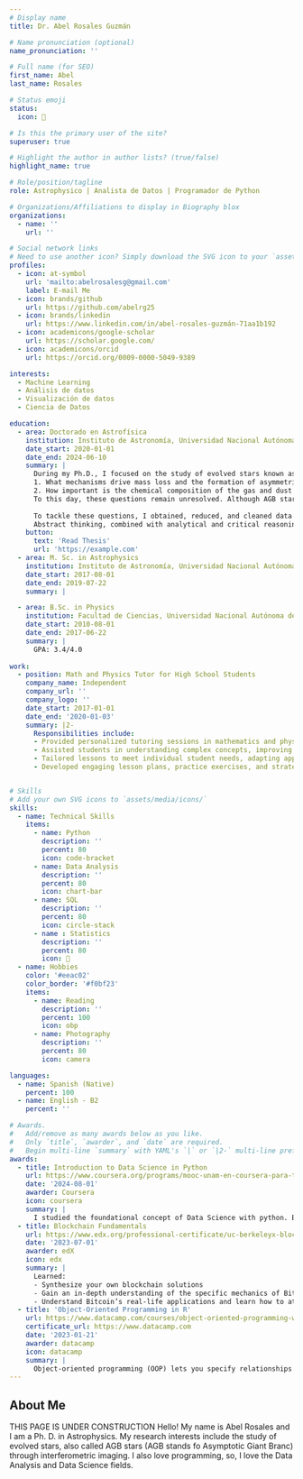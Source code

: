 ```yaml
---
# Display name
title: Dr. Abel Rosales Guzmán

# Name pronunciation (optional)
name_pronunciation: ''

# Full name (for SEO)
first_name: Abel
last_name: Rosales

# Status emoji
status:
  icon: 🌌

# Is this the primary user of the site?
superuser: true

# Highlight the author in author lists? (true/false)
highlight_name: true

# Role/position/tagline
role: Astrophysico | Analista de Datos | Programador de Python

# Organizations/Affiliations to display in Biography blox
organizations:
  - name: ''
    url: ''

# Social network links
# Need to use another icon? Simply download the SVG icon to your `assets/media/icons/` folder.
profiles:
  - icon: at-symbol
    url: 'mailto:abelrosalesg@gmail.com'
    label: E-mail Me
  - icon: brands/github
    url: https://github.com/abelrg25
  - icon: brands/linkedin
    url: https://www.linkedin.com/in/abel-rosales-guzmán-71aa1b192
  - icon: academicons/google-scholar
    url: https://scholar.google.com/
  - icon: academicons/orcid
    url: https://orcid.org/0009-0000-5049-9389

interests:
  - Machine Learning
  - Análisis de datos
  - Visualización de datos
  - Ciencia de Datos 

education:
  - area: Doctorado en Astrofísica
    institution: Instituto de Astronomía, Universidad Nacional Autónoma de México
    date_start: 2020-01-01
    date_end: 2024-06-10
    summary: |
      During my Ph.D., I focused on the study of evolved stars known as AGBs (Asymptotic Giant Branch) using high-angular-resolution techniques. The objective of my doctoral research was to address the following questions as thoroughly as possible:
      1. What mechanisms drive mass loss and the formation of asymmetric gas and dust structures in AGB stars?
      2. How important is the chemical composition of the gas and dust surrounding these stars for wind formation? How does convection operate in stars other than the Sun?
      To this day, these questions remain unresolved. Although AGB stars are among the main contributors to the enrichment of the interstellar medium, the process by which processed material is returned to the interstellar medium remains poorly characterized.
      
      To tackle these questions, I obtained, reduced, and cleaned data from one of the world’s most important observatories, the VLTI. Additionally, I applied Monte Carlo methods, mathematical modeling, image visualization, and manipulation techniques. 
      Abstract thinking, combined with analytical and critical reasoning, played a crucial role in interpreting the results obtained by my collaborators and me. This work led to publications in high-impact journals, contributing to scientific progress. 
    button:
      text: 'Read Thesis'
      url: 'https://example.com'
  - area: M. Sc. in Astrophysics
    institution: Instituto de Astronomía, Universidad Nacional Autónoma de México
    date_start: 2017-08-01
    date_end: 2019-07-22
    summary: |

  - area: B.Sc. in Physics
    institution: Facultad de Ciencias, Universidad Nacional Autónoma de México
    date_start: 2010-08-01
    date_end: 2017-06-22
    summary: |
      GPA: 3.4/4.0
      
work:
  - position: Math and Physics Tutor for High School Students
    company_name: Independent
    company_url: ''
    company_logo: ''
    date_start: 2017-01-01
    date_end: '2020-01-03'
    summary: |2-
      Responsibilities include:
      - Provided personalized tutoring sessions in mathematics and physics to high school students.
      - Assisted students in understanding complex concepts, improving grades, and building confidence in their academic abilities.
      - Tailored lessons to meet individual student needs, adapting approaches to suit different learning styles and knowledge levels.
      - Developed engaging lesson plans, practice exercises, and strategies for problem-solving.


# Skills
# Add your own SVG icons to `assets/media/icons/`
skills:
  - name: Technical Skills
    items:
      - name: Python
        description: ''
        percent: 80
        icon: code-bracket
      - name: Data Analysis
        description: ''
        percent: 80
        icon: chart-bar
      - name: SQL
        description: ''
        percent: 80
        icon: circle-stack
      - name : Statistics
        description: ''
        percent: 80
        icon: 🧮
  - name: Hobbies
    color: '#eeac02'
    color_border: '#f0bf23'
    items:
      - name: Reading
        description: ''
        percent: 100
        icon: obp
      - name: Photography
        description: ''
        percent: 80
        icon: camera

languages:
  - name: Spanish (Native)
    percent: 100 
  - name: English - B2
    percent: ''

# Awards.
#   Add/remove as many awards below as you like.
#   Only `title`, `awarder`, and `date` are required.
#   Begin multi-line `summary` with YAML's `|` or `|2-` multi-line prefix and indent 2 spaces below.
awards:
  - title: Introduction to Data Science in Python
    url: https://www.coursera.org/programs/mooc-unam-en-coursera-para-ti-uzeau/learn/python-data-analysis
    date: '2024-08-01'
    awarder: Coursera
    icon: coursera
    summary: |
      I studied the foundational concept of Data Science with python. By the end of the course, I was familiar with data manipulation and cleaning techniques using the python pandas data science library. I also learned about Series and DataFrames as the central data structures for data analysis. Furthermore, I also learned how to run basic inferential statistical analyses.      
  - title: Blockchain Fundamentals
    url: https://www.edx.org/professional-certificate/uc-berkeleyx-blockchain-fundamentals
    date: '2023-07-01'
    awarder: edX
    icon: edx
    summary: |
      Learned:
      - Synthesize your own blockchain solutions
      - Gain an in-depth understanding of the specific mechanics of Bitcoin
      - Understand Bitcoin’s real-life applications and learn how to attack and destroy Bitcoin, Ethereum, smart contracts and Dapps, and alternatives to Bitcoin’s Proof-of-Work consensus algorithm
  - title: 'Object-Oriented Programming in R'
    url: https://www.datacamp.com/courses/object-oriented-programming-with-s3-and-r6-in-r
    certificate_url: https://www.datacamp.com
    date: '2023-01-21'
    awarder: datacamp
    icon: datacamp
    summary: |
      Object-oriented programming (OOP) lets you specify relationships between functions and the objects that they can act on, helping you manage complexity in your code. This is an intermediate level course, providing an introduction to OOP, using the S3 and R6 systems. S3 is a great day-to-day R programming tool that simplifies some of the functions that you write. R6 is especially useful for industry-specific analyses, working with web APIs, and building GUIs.
---
```


## About Me
THIS PAGE IS UNDER CONSTRUCTION
Hello! My name is Abel Rosales and I am a Ph. D. in Astrophysics. My research interests include the study of evolved stars, also called AGB stars (AGB stands fo Asymptotic Giant Branc) through interferometric imaging. I also love programming, so, I love the Data Analysis and Data Science fields.